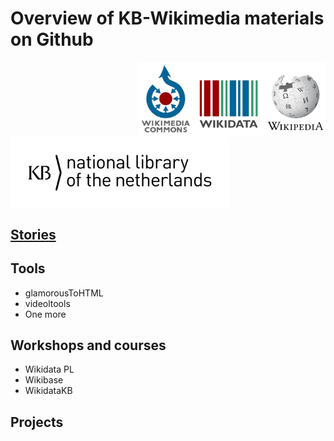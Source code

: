 # Overview of KB-Wikimedia materials on Github

<img src="media/wikimedia-logos.png" align="right" width="300" hspace="0" align="right"/>
<img src="media/KB_Nationale-Bibliotheek_Logo_RGB-Zwart-EN.png" width="350" hspace="0" align="left"/>


<br clear="all"/>

## [Stories](https://kbnlwikimedia.github.io/stories/index.html)

## Tools
* glamorousToHTML
* videoltools
* One more


## Workshops and courses
* Wikidata PL 
* Wikibase
* WikidataKB

## Projects


